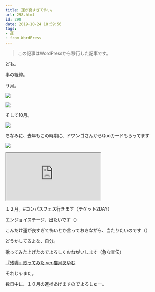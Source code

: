 ```yaml
---
title: 運が良すぎて怖い。
url: 298.html
id: 298
date: 2019-10-24 18:59:56
tags:
- 運
- from WordPress
---
```

> この記事はWordPressから移行した記事です。

ども。

事の経緯。

<!-- more -->

９月。

![](https://nekozukime.files.wordpress.com/2019/10/e382b3e383a1e383b3e38388-2019-10-24-184311.png?w=497)

![](https://nekozukime.files.wordpress.com/2019/10/e382b3e383a1e383b3e38388-2019-10-24-184607.png?w=488)

そして10月。

![](https://nekozukime.files.wordpress.com/2019/10/e382b3e383a1e383b3e38388-2019-10-24-184835.png?w=505)

ちなみに、去年もこの時期に、ドワンゴさんからQuoカードもらってます

![](https://nekozukime.files.wordpress.com/2019/10/image.png?w=1024)

<iframe 
  class="blogcard"
  src="https://hatenablog-parts.com/embed?url=https://site.nicovideo.jp/nicohaku2018/">
</iframe>

１２月。#コンパスフェス行きます（チケット2DAY）

エンジョイステージ、出たいです（）

こんだけ運が良すぎて怖いとか言っておきながら、当たりたいのです（）

どうかしてるよな、自分。

歌ってみた上げたのでよろしくおねがいします（急な宣伝）

<script type="application/javascript" src="https://embed.nicovideo.jp/watch/sm35823368/script?w=720&h=480"></script><noscript><a href="https://www.nicovideo.jp/watch/sm35823368">『残響』歌ってみた ver.猫月あゆむ</a></noscript>

それじゃまた。

数日中に、１０月の進捗あげますのでよろしゅー。